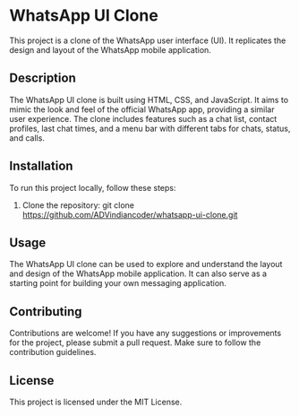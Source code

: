 # WhatsApp UI Clone

This project is a clone of the WhatsApp user interface (UI). It replicates the design and layout of the WhatsApp mobile application.

## Description

The WhatsApp UI clone is built using HTML, CSS, and JavaScript. It aims to mimic the look and feel of the official WhatsApp app, providing a similar user experience. The clone includes features such as a chat list, contact profiles, last chat times, and a menu bar with different tabs for chats, status, and calls.

## Installation

To run this project locally, follow these steps:

1. Clone the repository:
git clone https://github.com/ADVindiancoder/whatsapp-ui-clone.git

## Usage
The WhatsApp UI clone can be used to explore and understand the layout and design of the WhatsApp mobile application. It can also serve as a starting point for building your own messaging application.

## Contributing
Contributions are welcome! If you have any suggestions or improvements for the project, please submit a pull request. Make sure to follow the contribution guidelines.

## License
This project is licensed under the MIT License.

